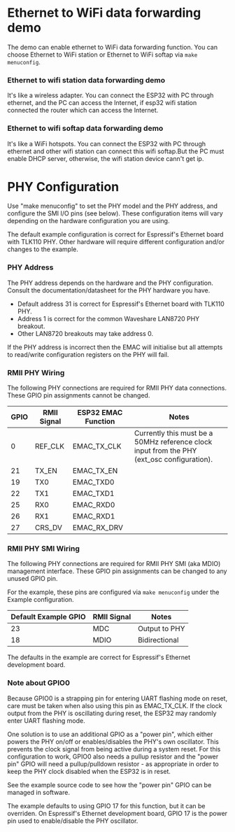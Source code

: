 # Ethernet to WiFi data forwarding demo

The demo can enable ethernet to WiFi data forwarding function. You can choose Ethernet to WiFi station or Ethernet to WiFi softap via ```make menuconfig```.

### Ethernet to wifi station data forwarding demo
It's like a wireless adapter. You can connect the ESP32 with PC through ethernet, and the PC can access the Internet, if esp32 wifi station connected the router which can access the Internet.

### Ethernet to wifi softap data forwarding demo
It's like a WiFi hotspots. You can connect the ESP32 with PC through ethernet and other wifi station can connect this wifi softap.But the PC must enable DHCP server, otherwise, the wifi station device cann't get ip.

# PHY Configuration

Use "make menuconfig" to set the PHY model and the PHY address, and configure the SMI I/O pins (see below). These configuration items will vary depending on the hardware configuration you are using.

The default example configuration is correct for Espressif's Ethernet board with TLK110 PHY. Other hardware will require different configuration and/or changes to the example.

### PHY Address

The PHY address depends on the hardware and the PHY configuration. Consult the documentation/datasheet for the PHY hardware you have.

* Default address 31 is correct for Espressif's Ethernet board with TLK110 PHY.
* Address 1 is correct for the common Waveshare LAN8720 PHY breakout.
* Other LAN8720 breakouts may take address 0.

If the PHY address is incorrect then the EMAC will initialise but all attempts to read/write configuration registers on the PHY will fail.

### RMII PHY Wiring

The following PHY connections are required for RMII PHY data connections. These GPIO pin assignments cannot be changed.

| GPIO    | RMII Signal | ESP32 EMAC Function | Notes |
| ------- | ----------- | ------------------- | ----- |
| 0       | REF_CLK     | EMAC_TX_CLK         | Currently this must be a 50MHz reference clock input from the PHY (ext_osc configuration). |
| 21      | TX_EN       | EMAC_TX_EN          | |
| 19      | TX0         | EMAC_TXD0           | |
| 22      | TX1         | EMAC_TXD1           | |
| 25      | RX0         | EMAC_RXD0           | |
| 26      | RX1         | EMAC_RXD1           | |
| 27      | CRS_DV      | EMAC_RX_DRV         | |

### RMII PHY SMI Wiring

The following PHY connections are required for RMII PHY SMI (aka MDIO) management interface. These GPIO pin assignments can be changed to any unused GPIO pin.

For the example, these pins are configured via `make menuconfig` under the Example configuration.

| Default Example GPIO | RMII Signal | Notes         |
| -------------------- | ----------- | ------------- |
| 23                   | MDC         | Output to PHY |
| 18                   | MDIO        | Bidirectional |

The defaults in the example are correct for Espressif's Ethernet development board.

### Note about GPIO0

Because GPIO0 is a strapping pin for entering UART flashing mode on reset, care must be taken when also using this pin as EMAC_TX_CLK. If the clock output from the PHY is oscillating during reset, the ESP32 may randomly enter UART flashing mode.

One solution is to use an additional GPIO as a "power pin", which either powers the PHY on/off or enables/disables the PHY's own oscillator. This prevents the clock signal from being active during a system reset. For this configuration to work, GPIO0 also needs a pullup resistor and the "power pin" GPIO will need a pullup/pulldown resistor - as appropriate in order to keep the PHY clock disabled when the ESP32 is in reset.

See the example source code to see how the "power pin" GPIO can be managed in software.

The example defaults to using GPIO 17 for this function, but it can be overriden. On Espressif's Ethernet development board, GPIO 17 is the power pin used to enable/disable the PHY oscillator.

